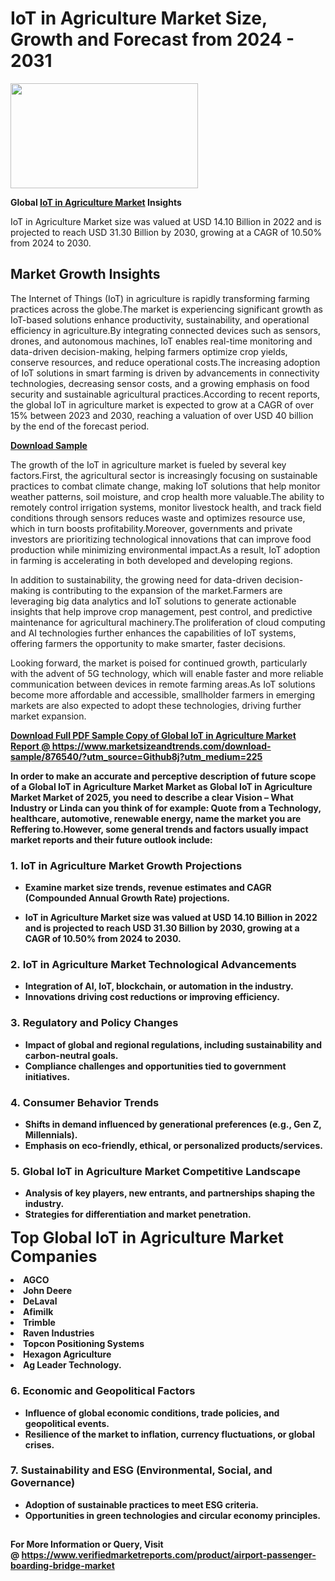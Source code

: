 <H1>IoT in Agriculture Market Size, Growth and Forecast from 2024 - 2031</H1><img class="aligncenter size-medium wp-image-584254" src="https://thirdeyenews.in/wp-content/uploads/2024/09/Global-Market-Research-300x168.jpeg" alt="" width="300" height="168" /><p><strong>Global&nbsp;<a href="https://www.marketsizeandtrends.com/download-sample/876540/?utm_source=Github8j?utm_medium=225">IoT in Agriculture Market</a> Insights</strong></p><p>IoT in Agriculture Market size was valued at USD 14.10 Billion in 2022 and is projected to reach USD 31.30 Billion by 2030, growing at a CAGR of 10.50% from 2024 to 2030.</p><p><h2>Market Growth Insights</h2> <p>The Internet of Things (IoT) in agriculture is rapidly transforming farming practices across the globe.The market is experiencing significant growth as IoT-based solutions enhance productivity, sustainability, and operational efficiency in agriculture.By integrating connected devices such as sensors, drones, and autonomous machines, IoT enables real-time monitoring and data-driven decision-making, helping farmers optimize crop yields, conserve resources, and reduce operational costs.The increasing adoption of IoT solutions in smart farming is driven by advancements in connectivity technologies, decreasing sensor costs, and a growing emphasis on food security and sustainable agricultural practices.According to recent reports, the global IoT in agriculture market is expected to grow at a CAGR of over 15% between 2023 and 2030, reaching a valuation of over USD 40 billion by the end of the forecast period.</p> <p><strong><a href="#">Download Sample</a></strong></p> <p>The growth of the IoT in agriculture market is fueled by several key factors.First, the agricultural sector is increasingly focusing on sustainable practices to combat climate change, making IoT solutions that help monitor weather patterns, soil moisture, and crop health more valuable.The ability to remotely control irrigation systems, monitor livestock health, and track field conditions through sensors reduces waste and optimizes resource use, which in turn boosts profitability.Moreover, governments and private investors are prioritizing technological innovations that can improve food production while minimizing environmental impact.As a result, IoT adoption in farming is accelerating in both developed and developing regions.</p> <p>In addition to sustainability, the growing need for data-driven decision-making is contributing to the expansion of the market.Farmers are leveraging big data analytics and IoT solutions to generate actionable insights that help improve crop management, pest control, and predictive maintenance for agricultural machinery.The proliferation of cloud computing and AI technologies further enhances the capabilities of IoT systems, offering farmers the opportunity to make smarter, faster decisions.</p> <p>Looking forward, the market is poised for continued growth, particularly with the advent of 5G technology, which will enable faster and more reliable communication between devices in remote farming areas.As IoT solutions become more affordable and accessible, smallholder farmers in emerging markets are also expected to adopt these technologies, driving further market expansion.</p> <p><strong><a href="#"></p><p><span class=""><strong>Download Full PDF Sample Copy of Global IoT in Agriculture Market Report</strong> @ <a href="https://www.marketsizeandtrends.com/download-sample/876540/?utm_source=Github8j?utm_medium=225" target="_blank">https://www.marketsizeandtrends.com/download-sample/876540/?utm_source=Github8j?utm_medium=225</a></span></p><p>In order to make an accurate and perceptive description of future scope of a Global&nbsp;IoT in Agriculture Market Market as Global&nbsp;IoT in Agriculture Market Market of 2025, you need to describe a clear Vision &ndash; What Industry or Linda can you think of for example: Quote from a Technology, healthcare, automotive, renewable energy, name the market you are Reffering to.However, some general trends and factors usually impact market reports and their future outlook include:</p><h3>1.&nbsp;<strong>IoT in Agriculture Market Growth Projections</strong></h3><ul><li>Examine market size trends, revenue estimates and CAGR (Compounded Annual Growth Rate) projections.</li><li><p>IoT in Agriculture Market size was valued at USD 14.10 Billion in 2022 and is projected to reach USD 31.30 Billion by 2030, growing at a CAGR of 10.50% from 2024 to 2030.</p></li></ul><h3>2.&nbsp;<strong>IoT in Agriculture Market Technological Advancements</strong></h3><ul><li>Integration of AI, IoT, blockchain, or automation in the industry.</li><li>Innovations driving cost reductions or improving efficiency.</li></ul><h3>3.&nbsp;<strong>Regulatory and Policy Changes</strong></h3><ul><li>Impact of global and regional regulations, including sustainability and carbon-neutral goals.</li><li>Compliance challenges and opportunities tied to government initiatives.</li></ul><h3>4.&nbsp;<strong>Consumer Behavior Trends</strong></h3><ul><li>Shifts in demand influenced by generational preferences (e.g., Gen Z, Millennials).</li><li>Emphasis on eco-friendly, ethical, or personalized products/services.</li></ul><h3>5.&nbsp;<strong>Global IoT in Agriculture Market Competitive Landscape</strong></h3><ul><li>Analysis of key players, new entrants, and partnerships shaping the industry.</li><li>Strategies for differentiation and market penetration.</li></ul><p data-pm-slice="1 1 []"><span style="color: inherit; font-family: inherit; font-size: 25px;">Top Global IoT in Agriculture Market Companies</span></p><div class="" data-test-id=""><p><li>AGCO</li><li> John Deere</li><li> DeLaval</li><li> Afimilk</li><li> Trimble</li><li> Raven Industries</li><li> Topcon Positioning Systems</li><li> Hexagon Agriculture</li><li> Ag Leader Technology.</li></p></div><h3>6.&nbsp;<strong>Economic and Geopolitical Factors</strong></h3><ul><li>Influence of global economic conditions, trade policies, and geopolitical events.</li><li>Resilience of the market to inflation, currency fluctuations, or global crises.</li></ul><h3>7.&nbsp;<strong>Sustainability and ESG (Environmental, Social, and Governance)</strong></h3><ul><li>Adoption of sustainable practices to meet ESG criteria.</li><li>Opportunities in green technologies and circular economy principles.</li></ul><h2><strong style="font-size: 14px;">For More Information or Query, Visit @&nbsp;</strong><a style="background-color: #ffffff; font-size: 14px;" href="https://www.marketsizeandtrends.com/report/iot-in-agriculture-market/" target="_blank">https://www.verifiedmarketreports.com/product/airport-passenger-boarding-bridge-market</a></h2>